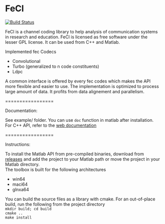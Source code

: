 FeCl
=================

[![Build Status](https://travis-ci.org/eti-p-doray/FeCl.svg?branch=master)](https://travis-ci.org/eti-p-doray/FeCl)

FeCl is a channel coding library to help analysis of communication systems in research and education.
FeCl is licensed as free software under the lesser GPL license.
It can be used from C++ and Matlab.

Implemented fec Codecs<br/>
* Convolutional
* Turbo (generalized to n code constituents)
* Ldpc

A common interface is offered by every fec codes which makes the API more flexible and easier to use.
The implementation is optimized to process large amount of data. It profits from data alignement and parallelism.

=================

Documentation:

See example/ folder. You can use `doc` function in matlab after installation.
For C++ API, refer to the [web documentation](http://eti-p-doray.github.io/FeCl/)

=================

Instructions:

To install the Matlab API from pre-compiled binaries, download from [releases](https://github.com/eti-p-doray/FeCl/releases) and add the project to your Matlab path or move the project in your Matlab directory. <br/>
The toolbox is built for the following architectures<br/>
* win64 
* maci64 
* glnxa64 

You can build the source files as a library with cmake.
For an out-of-place build, run the following from the project directory<br/>
`mkdir build; cd build` <br/>
`cmake ..` <br/>
`make install` <br/>
